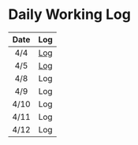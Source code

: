 # Daily Working Log
| Date | Log |
|:---:|:---:|
|4/4|[Log](https://github.com/three0-s/huchudle/blob/develop/logs/daily_working_logs/20240404.md)|
|4/5|[Log](https://github.com/three0-s/huchudle/blob/develop/logs/daily%20working%20logs%20/20240409.md)|
|4/8|Log|
|4/9|Log|
|4/10|Log|
|4/11|Log|
|4/12|Log|
